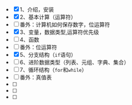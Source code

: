 - [x] 1、介绍，安装
- [x] 2、基本计算（运算符）
- [ ] 番外：计算机如何保存数字，位运算符
- [x] 3、变量，数据类型,运算符优先级
- [ ] 4、函数
- [ ] 番外：位运算符
- [x] 5、分支结构（`if`语句）
- [ ] 6、进阶数据类型（列表、元组、字典、集合）
- [ ] 7、循环结构（`for`和`while`）
- [ ] 番外：真值表
- [ ] 
- [ ] 
- [ ] 